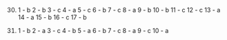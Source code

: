 30.
     1 - b
     2 - b
     3 - c
     4 - a
     5 - c
     6 - b
     7 - c
     8 - a
     9 - b
     10 - b
     11 - c
     12 - c
     13 - a
     14 - a
     15 - b
     16 - c
     17 - b

31.
    1 - b
    2 - a
    3 - c
    4 - b
    5 - a
    6 - b
    7 - c
    8 - a
    9 - c
    10 - a